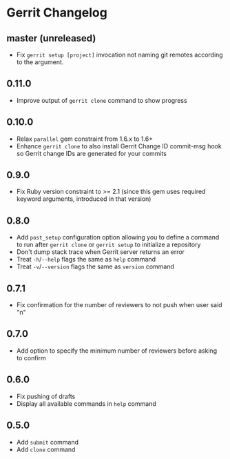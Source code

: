 # Gerrit Changelog

## master (unreleased)

* Fix `gerrit setup [project]` invocation not naming git remotes according to
  the argument.

## 0.11.0

* Improve output of `gerrit clone` command to show progress

## 0.10.0

* Relax `parallel` gem constraint from 1.6.x to 1.6+
* Enhance `gerrit clone` to also install Gerrit Change ID commit-msg hook
  so Gerrit change IDs are generated for your commits

## 0.9.0

* Fix Ruby version constraint to >= 2.1 (since this gem uses required keyword
  arguments, introduced in that version)

## 0.8.0

* Add `post_setup` configuration option allowing you to define a command to run
  after `gerrit clone` or `gerrit setup` to initialize a repository
* Don't dump stack trace when Gerrit server returns an error
* Treat `-h`/`--help` flags the same as `help` command
* Treat `-v`/`--version` flags the same as `version` command

## 0.7.1

* Fix confirmation for the number of reviewers to not push when user said "n"

## 0.7.0

* Add option to specify the minimum number of reviewers before asking to confirm

## 0.6.0

* Fix pushing of drafts
* Display all available commands in `help` command

## 0.5.0

* Add `submit` command
* Add `clone` command
